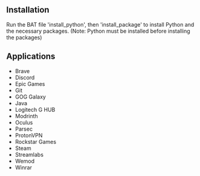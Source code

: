 ## Installation

Run the BAT file 'install_python', then 'install_package' to install Python and the necessary packages. (Note: Python must be installed before installing the packages)

## Applications

- Brave
- Discord
- Epic Games
- Git
- GOG Galaxy
- Java
- Logitech G HUB
- Modrinth
- Oculus
- Parsec
- ProtonVPN
- Rockstar Games
- Steam
- Streamlabs
- Wemod
- Winrar
